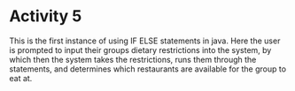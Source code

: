 # Activity 5

This is the first instance of using IF ELSE statements in java. Here the user is prompted to input their groups dietary restrictions into the system, by which then the system takes the restrictions, runs them through the statements, and determines which restaurants are available for the group to eat at.
